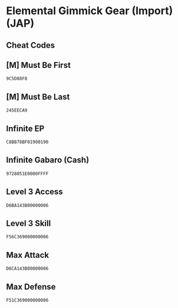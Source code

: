 # Elemental Gimmick Gear (Import) (JAP)

## Cheat Codes

## [M] Must Be First

```
9C5D88F8

```

## [M] Must Be Last

```
245EECA9

```

## Infinite EP

```
C8BB78BF01900190

```

## Infinite Gabaro (Cash)

```
9728051E0000FFFF

```

## Level 3 Access

```
D6BA143B00000006

```

## Level 3 Skill

```
F56C369000000006

```

## Max Attack

```
D6CA143B00000006

```

## Max Defense

```
F51C369000000006

```

